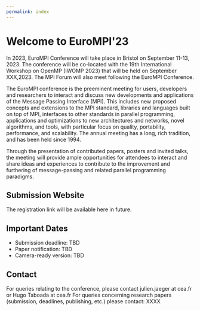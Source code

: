 ```yaml
---
permalink: index
---
```


<!-- ![Banner](/assets/banner_hamburg.jpg){:height="auto" width="100%"} -->

# Welcome to EuroMPI'23 


In 2023, EuroMPI Conference will take place in Bristol on September 11-13, 2023. The conference will be co-located with the 19th International Workshop on OpenMP (IWOMP 2023) that will be held on September XXX,2023. The MPI Forum will also meet following the EuroMPI Conference. 


The EuroMPI conference is the preeminent meeting for users, developers and researchers to interact and discuss new developments and applications of the Message Passing Interface (MPI). This includes new proposed concepts and extensions to the MPI standard, libraries and languages built on top of MPI, interfaces to other standards in parallel programming, applications and optimizations to new architectures and networks, novel algorithms, and tools, with particular focus on quality, portability, performance, and scalability. The annual meeting has a long, rich tradition, and has been held since 1994.


Through the presentation of contributed papers, posters and invited talks, the meeting will provide ample opportunities for attendees to interact and share ideas and experiences to contribute to the improvement and furthering of message-passing and related parallel programming paradigms.


## Submission Website

The registration link will be available here in future.

## Important Dates

<!-- - Submission deadline: 21st February 2022 AoE -->
<!-- - Submission deadline: ~~21st February 2022 AoE~~ 28th February 2022 AoE -->
- Submission deadline: TBD 
- Paper notification: TBD 
- Camera-ready version: TBD

<!-- [Submission Website](https://easychair.org/conferences/?conf=c3po22) -->


## Contact

For queries relating to the conference, please contact julien.jaeger at cea.fr or Hugo Taboada at cea.fr
For queries concerning research papers (submission, deadlines, publishing, etc.) please contact: XXXX
